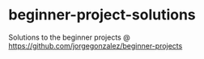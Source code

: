 # beginner-project-solutions
Solutions to the beginner projects @ https://github.com/jorgegonzalez/beginner-projects
